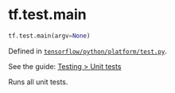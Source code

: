 <div itemscope itemtype="http://developers.google.com/ReferenceObject">
<meta itemprop="name" content="tf.test.main" />
</div>

# tf.test.main

``` python
tf.test.main(argv=None)
```



Defined in [`tensorflow/python/platform/test.py`](https://www.tensorflow.org/code/tensorflow/python/platform/test.py).

See the guide: [Testing > Unit tests](../../../../api_guides/python/test.md#Unit_tests)

Runs all unit tests.